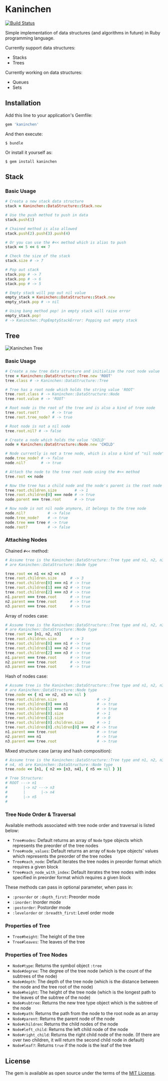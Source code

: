 # Kaninchen

[![Build Status](https://travis-ci.org/travis-ci/travis-web.svg?branch=master)](https://travis-ci.org/travis-ci/travis-web)

Simple implementation of data structures (and algorithms in future) in Ruby programming language.

Currently support data structures:

- Stacks
- Trees

Currently working on data structures:

- Queues
- Sets

## Installation

Add this line to your application's Gemfile:

```ruby
gem 'kaninchen'
```

And then execute:

    $ bundle

Or install it yourself as:

    $ gem install kaninchen

## Stack

### Basic Usage

```ruby
# Creata a new stack data structure
stack = Kaninchen::DataStructure::Stack.new

# Use the push method to push in data
stack.push(1)

# Chained method is also allowed
stack.push(2).push(3).push(4)

# Or you can use the #<< method which is alias to push
stack << 5 << 6 << 7

# Check the size of the stack
stack.size # -> 7

# Pop out stack
stack.pop # -> 7
stack.pop # -> 6
stack.pop # -> 5

# Empty stack will pop out nil value
empty_stack = Kaninchen::DataStructure::Stack.new
empty_stack.pop # -> nil

# Using bang method pop! in empty stack will raise error
empty_stack.pop!
# -> Kaninchen::PopEmptyStackError: Popping out empty stack
```

## Tree

![Kaninchen Tree](readme_img/kaninchen_tree.png)

### Basic Usage

```ruby
# Create a new tree data structure and initialize the root node value
tree = Kaninchen::DataStructure::Tree.new 'ROOT'
tree.class # -> Kaninchen::DataStructure::Tree

# Tree has a root node which holds the string value 'ROOT'
tree.root.class # -> Kaninchen::DataStructure::Node
tree.root.value # -> 'ROOT'

# Root node is the root of the tree and is also a kind of tree node
tree.root.root?      # -> true
tree.root.tree_node? # -> true

# Root node is not a nil node
tree.root.nil? # -> false

# Create a node which holds the value 'CHILD'
node = Kaninchen::DataStructure::Node.new 'CHILD'

# Node currently is not a tree node, which is also a kind of "nil node"
node.tree_node? # -> false
node.nil?       # -> true

# Attach the node to the tree root node using the #<< method
tree.root << node

# Now the tree has a child node and the node's parent is the root node
tree.root.children.size        # -> 1
tree.root.children[0] === node # -> true
node.parent === tree.root      # -> true

# Now node is not nil node anymore, it belongs to the tree node
node.nil?          # -> false
node.tree_node?    # -> true
node.tree === tree # -> true
node.root?         # -> false
```

### Attaching Nodes

Chained `#<<` method:

```ruby
# Assume tree is the Kaninchen::DataStructure::Tree type and n1, n2, n3
# are Kaninchen::DataStructure::Node type

tree.root << n1 << n2 << n3
tree.root.children.size      # -> 3
tree.root.children[0] === n1 # -> true
tree.root.children[1] === n2 # -> true
tree.root.children[2] === n3 # -> true
n1.parent === tree.root      # -> true
n2.parent === tree.root      # -> true
n3.parent === tree.root      # -> true
```

Array of nodes case:

```ruby
# Assume tree is the Kaninchen::DataStructure::Tree type and n1, n2, n3
# are Kaninchen::DataStructure::Node type
tree.root << [n1, n2, n3]
tree.root.children.size      # -> 3
tree.root.children[0] === n1 # -> true
tree.root.children[1] === n2 # -> true
tree.root.children[2] === n3 # -> true
n1.parent === tree.root      # -> true
n2.parent === tree.root      # -> true
n3.parent === tree.root      # -> true
```

Hash of nodes case:
```ruby
# Assume tree is the Kaninchen::DataStructure::Tree type and n1, n2, n3
# are Kaninchen::DataStructure::Node type
tree.node << { n1 => n2, n3 => nil }
tree.root.children.size                  # -> 2
tree.root.children[0] === n1             # -> true
tree.root.children[1] === n3             # -> true
tree.root.children[0].size               # -> 1
tree.root.children[1].size               # -> 0
tree.root.children[0].children.size      # -> 1
tree.root.children[0].children[0] === n2 # -> true
n1.parent === tree.root                  # -> true 
n2.parent === n1                         # -> true
n3.parent === tree.root                  # -> true
```

Mixed structure case (array and hash composition):
```ruby
# Assume tree is the Kaninchen::DataStructure::Tree type and n1, n2, n3
# n4, n5 are Kaninchen::DataStructure::Node type
tree.node << [n1, { n2 => [n3, n4], { n5 => nil } }]

# Tree Structure:
# ROOT ---> n1
#       |-> n2 ---> n3
#       |       |-> n4
#       |-> n5
#
```

### Tree Node Order & Traversal

Available methods associated with tree node order and traversal is listed below:

- `Tree#nodes`: Default returns an array of `Node` type objects which represents the preorder of the tree nodes
- `Tree#node_values`: Default returns an array of `Node` type objects' values which represents the preorder of the tree nodes
- `Tree#each_node`: Default iterates the tree nodes in preorder format which requires a given block
- `Tree#each_node_with_index`: Default iterates the tree nodes with index specified in preorder format which requires a given block

These methods can pass in optional parameter, when pass in:

- `:preorder` or `:depth_first`: Preorder mode
- `:inorder`: Inorder mode
- `:postorder`: Postorder mode
- `:levelorder` or `:breadth_first`: Level order mode

### Properties of Tree

- `Tree#height`: The height of the tree
- `Tree#leaves`: The leaves of the tree

### Properties of Tree Nodes

- `Node#type`: Returns the symbol object `:tree`
- `Node#degree`: The degree of the tree node (which is the count of the subtrees of the node)
- `Node#depth`: The depth of the tree node (which is the distance between the node and the tree root of the node)
- `Node#height`: The height of the tree node (which is the longest path to the leaves of the subtree of the node)
- `Node#subtree`: Returns the new tree type object which is the subtree of the node
- `Node#path`: Returns the path from the node to the root node as an array
- `Node#parent`: Returns the parent node of the node
- `Node#children`: Returns the child nodes of the node
- `Node#left_child`: Returns the left child node of the node
- `Node#right_child`: Returns the right child node of the node. (If there are over two children, it will return the second child node in default)
- `Node#leaf?`: Returns `true` if the node is the leaf of the tree

## License

The gem is available as open source under the terms of the [MIT License](http://opensource.org/licenses/MIT).
